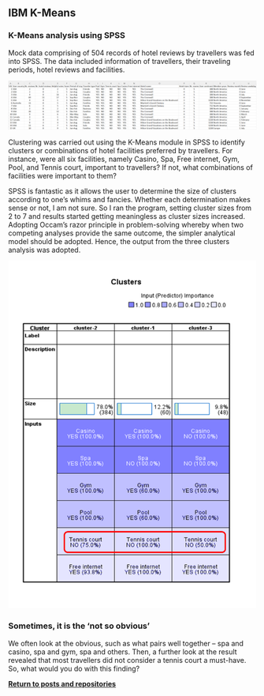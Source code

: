 ## IBM K-Means

### K-Means analysis using SPSS

Mock data comprising of 504 records of hotel reviews by travellers was fed into SPSS. The data included information of travellers, their traveling periods, hotel reviews and facilities.

![](data.png)

Clustering was carried out using the K-Means module in SPSS to identify clusters or combinations of hotel facilities preferred by travellers. For instance, were all six facilities, namely Casino, Spa, Free internet, Gym, Pool, and Tennis court, important to travellers? If not, what combinations of facilities were important to them?

SPSS is fantastic as it allows the user to determine the size of clusters according to one’s whims and fancies. Whether each determination makes sense or not, I am not sure. So I ran the program, setting cluster sizes from 2 to 7 and results started getting meaningless as cluster sizes increased. Adopting Occam’s razor principle in problem-solving whereby when two competing analyses provide the same outcome, the simpler analytical model should be adopted. Hence, the output from the three clusters analysis was adopted.

![](kmeansoutput.png)

### Sometimes, it is the ‘not so obvious’
We often look at the obvious, such as what pairs well together – spa and casino, spa and gym, spa and others. Then, a further look at the result revealed that most travellers did not consider a tennis court a must-have. So, what would you do with this finding?


<a style="font-weight:bold" href="https://KenYeoKP.github.io">Return to posts and repositories</a>
